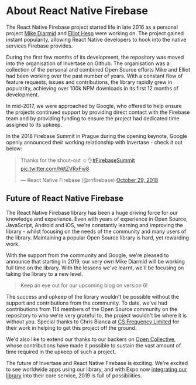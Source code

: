 # About React Native Firebase

The React Native Firebase project started life in late 2016 as a personal project [Mike Diarmid](https://twitter.com/mikediarmid) and [Elliot Hesp](https://twitter.com/elliothesp) were working on. The project gained instant popularity, allowing React Native developers to hook into the native services Firebase provides.

During the first few months of its development, the repository was moved into the organisation of Invertase on Github. The organisation was a collection of the personal and combined Open Source efforts Mike and Elliot had been working over the past number of years. With a constant flow of feature requests, issues and contributions, the library rapidly grew in popularity, achieving over 100k NPM downloads in its first 12 months of development. 

In mid-2017, we were approached by Google, who offered to help ensure the projects continued support by providing direct contact with the Firebase team and by providing funding to ensure the project had dedicated time assigned to its upkeep.

In the 2018 Firebase Summit in Prague during the opening keynote, Google openly announced their working relationship with Invertase - check it out below:

<blockquote class="twitter-tweet" data-lang="en"><p lang="en" dir="ltr">Thanks for the shout-out ☺️👌<a href="https://twitter.com/hashtag/FirebaseSummit?src=hash&amp;ref_src=twsrc%5Etfw">#FirebaseSummit</a> <a href="https://t.co/hktZVRxFw8">pic.twitter.com/hktZVRxFw8</a></p>&mdash; React Native Firebase (@rnfirebase) <a href="https://twitter.com/rnfirebase/status/1056839638961348608?ref_src=twsrc%5Etfw">October 29, 2018</a></blockquote>
<script async src="https://platform.twitter.com/widgets.js" charset="utf-8"></script>

## Future of React Native Firebase

The React Native Firebase library has been a huge driving force for our knowledge and experience.  Even with years of experience in Open Source, JavaScript, Android and iOS, we're constantly learning and improving the library - whilst focusing on the needs of the community and many users of the library.  Maintaining a popular Open Source library is hard, yet rewarding work.

With the support from the community and Google, we're pleased to announce that starting in 2019, our very own Mike Diarmid will be working full time on the library. With the lessons we've learnt, we'll be focusing on taking the library to a new level. 

> Keep an eye out for our upcoming blog on version 6!

The success and upkeep of the library wouldn't be possible without the support and contributions from the community.  To date, we've had contributions from 114 members of the Open Source community on the repository to who we're very grateful to, the project wouldn't be where it is without you. Special thanks to Chris Bianca at [CS Frequency Limited](https://csfrequency.com) for their work in helping to get this project off the ground.

We'd also like to extend our thanks to our backers on [Open Collective](https://opencollective.com/react-native-firebase), whose contributions have made it possible to sustain the vast amount of time required in the upkeep of such a project.

The future of Invertase and React Native Firebase is exciting. We're excited to see worldwide apps using our library, and with Expo now [integrating our library](https://blog.expo.io/using-firebase-in-expo-e13844061832) into their core service, 2019 is full of possibilities.
